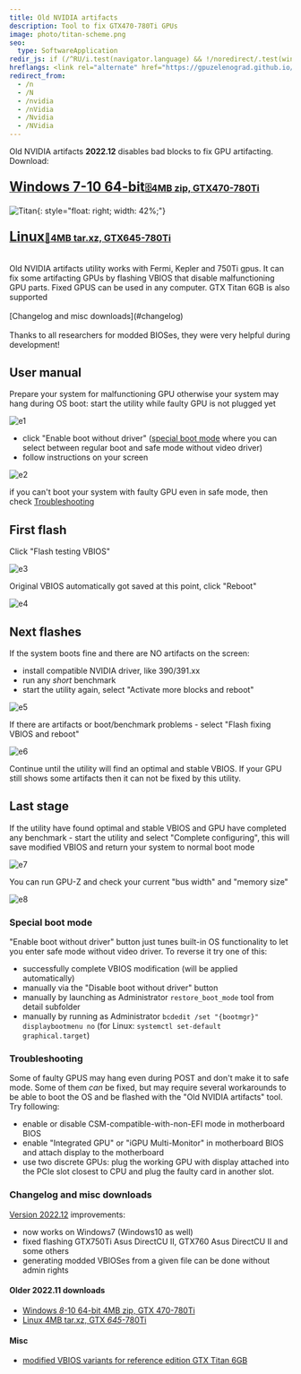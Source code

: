 ```yaml
---
title: Old NVIDIA artifacts
description: Tool to fix GTX470-780Ti GPUs
image: photo/titan-scheme.png
seo:
  type: SoftwareApplication
redir_js: if (/^RU/i.test(navigator.language) && !/noredirect/.test(window.location.search)) window.location.replace("/NVIDIARU" + window.location.search)
hreflangs: <link rel="alternate" href="https://gpuzelenograd.github.io/NVIDIA" hreflang="x-default"/> <link rel="alternate" href="https://gpuzelenograd.github.io/NVIDIA" hreflang="en"/> <link rel="alternate" href="https://gpuzelenograd.github.io/NVIDIARU" hreflang="ru"/>
redirect_from:
  - /n
  - /N
  - /nvidia
  - /nVidia
  - /Nvidia
  - /NVidia
---
```


Old NVIDIA artifacts **2022.12** disables bad blocks to fix GPU artifacting. Download:
<br>

### [<big><big>**Windows 7-10 64-bit**</big></big>🗄️4MB zip, GTX470-780Ti](https://gpuzelenograd.github.io/releases/Windows_old_nvidia_artifacts-2022.12.zip)
![Titan](photo/titan-scheme.png){: style="float: right; width: 42%;"}
### [<big><big>**Linux**</big></big>🐧4MB tar.xz, GTX645-780Ti](https://gpuzelenograd.github.io/releases/Linux_old_nvidia_artifacts-2022.12.tar.xz)

<br>
Old NVIDIA artifacts utility works with Fermi, Kepler and 750Ti gpus. It can fix some  artifacting GPUs by flashing VBIOS that disable malfunctioning GPU parts. Fixed GPUS can be used in any computer. GTX Titan 6GB is also supported
<br>
<br>
[Changelog and misc downloads](#changelog)
<br>
<br>
Thanks to all researchers for modded BIOSes, they were very helpful during development!
<br>

## User manual

Prepare your system for malfunctioning GPU otherwise your system may hang during OS boot:  start the utility while faulty GPU is not plugged yet

![e1](photo/e1.png)

* click "Enable boot without driver" ([special boot mode](#bootmode) where you can select between regular boot and safe mode without video driver)
* follow instructions on your screen

![e2](photo/e2.png)

if you can't boot your system with faulty GPU even in safe mode, then check [Troubleshooting](#troubleshootingsect)

## First flash
Click "Flash testing VBIOS"

![e3](photo/e3.png)

Original VBIOS automatically got saved at this point, click "Reboot"

![e4](photo/e4.png)


## Next flashes
If the system boots fine and there are NO artifacts on the screen:
* install compatible NVIDIA driver, like 390/391.xx
* run any *short* benchmark
* start the utility again, select "Activate more blocks and reboot"

![e5](photo/e5.png)

If there are artifacts or boot/benchmark problems - select "Flash fixing VBIOS and reboot"

![e6](photo/e6.png)

Continue until the utility will find an optimal and stable VBIOS. If your GPU still shows some artifacts then it can not be fixed by this utility.

## Last stage
If the utility have found optimal and stable VBIOS and GPU have completed any benchmark - start the utility and select "Complete configuring", this will save modified VBIOS and return your system to normal boot mode

![e7](photo/e7.png)

You can run GPU-Z and check your current "bus width" and "memory size"

![e8](photo/e8.png)

### <a id="bootmode">Special boot mode</a>
"Enable boot without driver" button just tunes built-in OS functionality to let you enter safe mode without video driver. To reverse it try one of this:
* successfully complete VBIOS modification (will be applied automatically)
* manually via the "Disable boot without driver" button
* manually by launching as Administrator `restore_boot_mode` tool from detail subfolder
* manually by running as Administrator `bcdedit /set "{bootmgr}" displaybootmenu no` (for Linux: `systemctl set-default graphical.target`)

### <a id="troubleshootingsect">Troubleshooting</a>
Some of faulty GPUS may hang even during POST and don't make it to safe mode. Some of them *can* be fixed, but may require several workarounds to be able to boot the OS and be flashed with the "Old NVIDIA artifacts" tool. Try following:
* enable or disable CSM-compatible-with-non-EFI mode in motherboard BIOS
* enable "Integrated GPU" or "iGPU Multi-Monitor" in motherboard BIOS and attach display to the motherboard
* use two discrete GPUs: plug the working GPU with display attached into the PCIe slot closest to CPU and plug the faulty card in another slot.


### <a id="changelog">Changelog and misc downloads</a>

[Version 2022.12](#top) improvements:
  * now works on Windows7 (Windows10 as well)
  * fixed flashing GTX750Ti Asus DirectCU II, GTX760 Asus DirectCU II and some others
  * generating modded VBIOSes from a given file can be done without admin rights

#### Older 2022.11 downloads
  * [Windows <i>8</i>-10 64-bit 4MB zip, GTX 470-780Ti](https://gpuzelenograd.github.io/releases/Windows_old_nvidia_artifacts-2022.11.zip)
  * [Linux 4MB tar.xz, GTX <i>645</i>-780Ti](https://gpuzelenograd.github.io/releases/Linux_old_nvidia_artifacts-2022.11.tar.xz)

#### Misc
  * [modified VBIOS variants for reference edition GTX Titan 6GB](https://gpuzelenograd.github.io/releases/NVIDIA-GTX-Titan-6GB_Disable.zip)